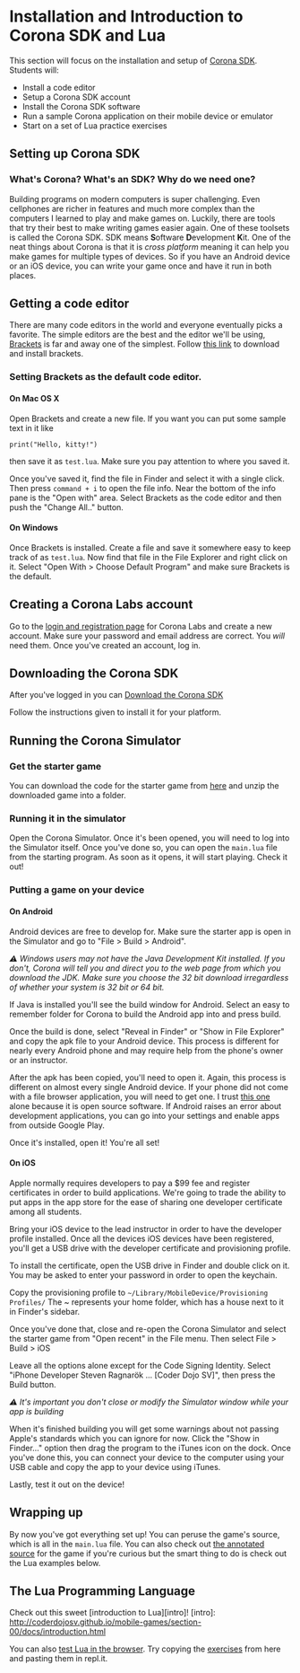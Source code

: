 # Installation and Introduction to Corona SDK and Lua

This section will focus on the installation and setup of [Corona SDK](http://coronalabs.com/).
Students will:

* Install a code editor
* Setup a Corona SDK account
* Install the Corona SDK software
* Run a sample Corona application on their mobile device or emulator
* Start on a set of Lua practice exercises

## Setting up Corona SDK

### What's Corona? What's an SDK? Why do we need one?

Building programs on modern computers is super challenging. Even cellphones are
richer in features and much more complex than the computers I learned to play
and make games on. Luckily, there are tools that try their best to make writing
games easier again. One of these toolsets is called the Corona SDK. SDK means
**S**oftware **D**evelopment **K**it. One of the neat things about Corona is
that it is *cross platform* meaning it can help you make games for multiple
types of devices. So if you have an Android device or an iOS device, you can
write your game once and have it run in both places.

## Getting a code editor

There are many code editors in the world and everyone eventually picks a
favorite. The simple editors are the best and the editor we'll be using,
[Brackets][] is far and away one of the simplest. Follow [this link][bracketsdl]
to download and install brackets.

[Brackets]: http://brackets.io
[bracketsdl]: http://download.brackets.io

### Setting Brackets as the default code editor.

#### On Mac OS X

Open Brackets and create a new file. If you want you can put some sample text in
it like

    print("Hello, kitty!")

then save it as `test.lua`. Make sure you pay attention to where you saved it.

Once you've saved it, find the file in Finder and select it with a single click.
Then press `command + i` to open the file info. Near the bottom of the info pane
is the "Open with" area. Select Brackets as the code editor and then push the
"Change All.." button.

#### On Windows

Once Brackets is installed. Create a file and save it somewhere easy to keep
track of as `test.lua`. Now find that file in the File Explorer and right click
on it. Select "Open With > Choose Default Program" and make sure Brackets is the
default.

## Creating a Corona Labs account

Go to the [login and registration page](https://developer.coronalabs.com/user/register)
for Corona Labs and create a new account. Make sure your password and email
address are correct. You *will* need them. Once you've created an account, log
in. 

## Downloading the Corona SDK

After you've logged in you can [Download the Corona SDK](https://developer.coronalabs.com/downloads/coronasdk)

Follow the instructions given to install it for your platform.

## Running the Corona Simulator

### Get the starter game

You can download the code for the starter game from [here][starter-dl] and unzip
the downloaded game into a folder.

[starter-dl]: https://github.com/nuclearsandwich/hello-corona/archive/master.zip

### Running it in the simulator

Open the Corona Simulator. Once it's been opened, you will need to log into the
Simulator itself. Once you've done so, you can open the `main.lua` file from the
starting program. As soon as it opens, it will start playing. Check it out!

### Putting a game on your device

#### On Android

Android devices are free to develop for. Make sure the starter app is open in
the Simulator and go to "File > Build > Android".

*:warning: Windows users may not have the Java Development Kit installed. If you
don't, Corona will tell you and direct you to the web page from which you
download the JDK. Make sure you choose the 32 bit download irregardless of
whether your system is 32 bit or 64 bit.*

If Java is installed you'll see the build window for Android. Select an easy to
remember folder for Corona to build the Android app into and press build.

Once the build is done, select "Reveal in Finder" or "Show in File Explorer" and
copy the apk file to your Android device. This process is different for nearly
every Android phone and may require help from the phone's owner or an
instructor.

After the apk has been copied, you'll need to open it. Again, this process is
different on almost every single Android device. If your phone did not come with
a file browser application, you will need to get one. I trust [this one][fex]
alone because it is open source software. If Android raises an error about
development applications, you can go into your settings and enable apps from
outside Google Play.

Once it's installed, open it! You're all set!

[fex]: https://play.google.com/store/apps/details?id=net.appositedesigns.fileexplorer

#### On iOS

Apple normally requires developers to pay a $99 fee and register certificates in
order to build applications. We're going to trade the ability to put apps in the
app store for the ease of sharing one developer certificate among all students.

Bring your iOS device to the lead instructor in order to have the developer
profile installed. Once all the devices iOS devices have been registered, you'll
get a USB drive with the developer certificate and provisioning profile.

To install the certificate, open the USB drive in Finder and double click on it.
You may be asked to enter your password in order to open the keychain. 

Copy the provisioning profile to `~/Library/MobileDevice/Provisioning Profiles/`
The ~ represents your home folder, which has a house next to it in Finder's
sidebar.

Once you've done that, close and re-open the Corona Simulator and select the
starter game from "Open recent" in the File menu. Then select File > Build > iOS

Leave all the options alone except for the Code Signing Identity. Select "iPhone
Developer Steven Ragnarök ... [Coder Dojo SV]", then press the Build button.

*:warning: It's important you don't close or modify the Simulator window while
your app is building*

When it's finished building you will get some warnings about not passing Apple's
standards which you can ignore for now. Click the "Show in Finder..." option
then drag the program to the iTunes icon on the dock. Once you've done this, you
can connect your device to the computer using your USB cable and copy the app to
your device using iTunes.

Lastly, test it out on the device!

## Wrapping up

By now you've got everything set up! You can peruse the game's source, which is
all in the `main.lua` file. You can also check out [the annotated source][anno]
for the game if you're curious but the smart thing to do is check out the Lua
examples below.

[anno]: http://nuclearsandwich.com/hello-corona/main.html

## The Lua Programming Language

Check out this sweet [introduction to Lua][intro]!
[intro]: http://coderdojosv.github.io/mobile-games/section-00/docs/introduction.html

You can also [test Lua in the browser](http://repl.it/languages/lua). Try
copying the [exercises][koans] from here and pasting them in repl.it.

[koans]: https://raw.github.com/CoderDojoSV/mobile-games/master/section-00/koans.lua
